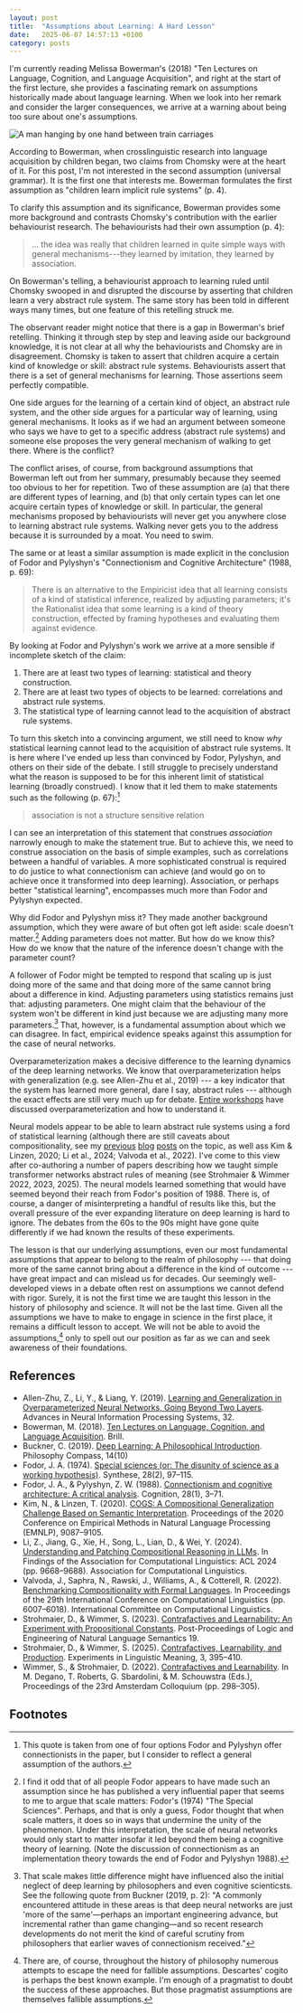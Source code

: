```yaml
---
layout: post
title:  "Assumptions about Learning: A Hard Lesson"
date:   2025-06-07 14:57:13 +0100
category: posts
---
```


I'm currently reading Melissa Bowerman's (2018) "Ten Lectures on Language, Cognition, and Language Acquisition", and right at the start of the first lecture, she provides a fascinating remark on assumptions historically made about language learning. When we look into her remark and consider the larger consequences, we arrive at a warning about being too sure about one's assumptions.

![A man hanging by one hand between train carriages](/assets/images/hanging-one-hand.jpg)

According to Bowerman, when crosslinguistic research into language acquisition by children began, two claims from Chomsky were at the heart of it. For this post, I'm not interested in the second assumption (universal grammar). It is the first one that interests me. Bowerman formulates the first assumption as "children learn implicit rule systems" (p. 4).

To clarify this assumption and its significance, Bowerman provides some more background and contrasts Chomsky's contribution with the earlier behaviourist research. The behaviourists had their own assumption (p. 4):

> ... the idea was really that children learned in quite simple ways with general mechanisms---they learned by imitation, they learned by association.

On Bowerman's telling, a behaviourist approach to learning ruled until Chomsky swooped in and disrupted the discourse by asserting that children learn a very abstract rule system. The same story has been told in different ways many times, but one feature of this retelling struck me.

The observant reader might notice that there is a gap in Bowerman's brief retelling. Thinking it through step by step and leaving aside our background knowledge, it is not clear at all why the behaviourists and Chomsky are in disagreement. Chomsky is taken to assert that children acquire a certain kind of knowledge or skill: abstract rule systems. Behaviourists assert that there is a set of general mechanisms for learning. Those assertions seem perfectly compatible.

One side argues for the learning of a certain kind of object, an abstract rule system, and the other side argues for a particular way of learning, using general mechanisms. It looks as if we had an argument between someone who says we have to get to a specific address (abstract rule systems) and someone else proposes the very general mechanism of walking to get there. Where is the conflict?

The conflict arises, of course, from background assumptions that Bowerman left out from her summary, presumably because they seemed too obvious to her for repetition. Two of these assumption are (a) that there are different types of learning, and (b) that only certain types can let one acquire certain types of knowledge or skill. In particular, the general mechanisms proposed by behaviourists will never get you anywhere close to learning abstract rule systems. Walking never gets you to the address because it is surrounded by a moat. You need to swim.

The same or at least a similar assumption is made explicit in the conclusion of Fodor and Pylyshyn's "Connectionism and Cognitive Architecture" (1988, p. 69):

> There is an alternative to the Empiricist idea that all learning consists of a kind of statistical inference, realized by adjusting parameters; it's the Rationalist idea that some learning is a kind of theory construction, effected by framing hypotheses and evaluating them against evidence.

By looking at Fodor and Pylyshyn's work we arrive at a more sensible if incomplete sketch of the claim:

1. There are at least two types of learning: statistical and theory construction.
2. There are at least two types of objects to be learned: correlations and abstract rule systems.
3. The statistical type of learning cannot lead to the acquisition of abstract rule systems.

To turn this sketch into a convincing argument, we still need to know _why_ statistical learning cannot lead to the acquisition of abstract rule systems. It is here where I've ended up less than convinced by Fodor, Pylyshyn, and others on their side of the debate. I still struggle to precisely understand what the reason is supposed to be for this inherent limit of statistical learning (broadly construed). I know that it led them to make statements such as the following (p. 67):[^1]
> association is not a structure sensitive relation

I can see an interpretation of this statement that construes _association_ narrowly enough to make the statement true. But to achieve this, we need to construe association on the basis of simple examples, such as correlations between a handful of variables. A more sophisticated construal is required to do justice to what connectionism can achieve (and would go on to achieve once it transformed into deep learning). Association, or perhaps better "statistical learning", encompasses much more than Fodor and Pylyshyn expected.

Why did Fodor and Pylyshyn miss it? They made another background assumption, which they were aware of but often got left aside: scale doesn't matter.[^2] Adding parameters does not matter. But how do we know this? How do we know that the nature of the inference doesn't change with the parameter count?

A follower of Fodor might be tempted to respond that scaling up is just doing more of the same and that doing more of the same cannot bring about a difference in kind. Adjusting parameters using statistics remains just that: adjusting parameters. One might claim that the behaviour of the system won't be different in kind just because we are adjusting many more parameters.[^3] That, however, is a fundamental assumption about which we can disagree.  In fact, empirical evidence speaks against this assumption for the case of neural networks.

Overparameterization makes a decisive difference to the learning dynamics of the deep learning networks. We know that overparameterization helps with generalization (e.g. see Allen-Zhu et al., 2019) --- a key indicator that the system has learned more general, dare I say, abstract rules --- although the exact effects are still very much up for debate. [Entire workshops](https://sites.google.com/view/icml2021oppo) have discussed overparameterization and how to understand it.

Neural models appear to be able to learn abstract rule systems using a ford of statistical learning (although there are still caveats about compositionality, see my [previous](https://dstrohmaier.com/transformer-speculations/) [blog](https://dstrohmaier.com/compositionality-a-paper/) [posts](https://dstrohmaier.com/compositionality-word-meaning/) on the topic, as well ass Kim & Linzen, 2020; Li et al., 2024; Valvoda et al., 2022). I've come to this view after co-authoring a number of papers describing how  we taught simple transformer networks abstract rules of meaning (see Strohmaier & Wimmer 2022, 2023, 2025). The neural models learned something that would have seemed beyond their reach from Fodor's position of 1988. There is, of course,  a danger of misinterpreting a handful of results like this, but the overall pressure of the ever expanding literature on deep learning is hard to ignore. The debates from the 60s to the 90s might have gone quite differently if we had known the results of these experiments.

The lesson is that our underlying assumptions, even our most fundamental assumptions that appear to belong to the realm of philosophy --- that doing more of the same cannot bring about a difference in the kind of outcome --- have great impact and can mislead us for decades. Our seemingly well-developed views in a debate often rest on assumptions we cannot defend with rigor. Surely, it is not the first time we are taught this lesson in the history of philosophy and science. It will not be the last time. Given all the assumptions we have to make to engage in science in the first place, it remains a difficult lesson to accept. We will not be able to avoid the assumptions,[^4] only to spell out our position as far as we can and seek awareness of their foundations.

## References

- Allen-Zhu, Z., Li, Y., & Liang, Y. (2019). [Learning and Generalization in Overparameterized Neural Networks, Going Beyond Two Layers](https://proceedings.neurips.cc/paper_files/paper/2019/hash/62dad6e273d32235ae02b7d321578ee8-Abstract.html). Advances in Neural Information Processing Systems, 32.
- Bowerman, M. (2018). [Ten Lectures on Language, Cognition, and Language Acquisition]( https://brill.com/display/title/35672). Brill.
- Buckner, C. (2019). [Deep Learning: A Philosophical Introduction](https://doi.org/10.1111/phc3.12625). Philosophy Compass, 14(10)
- Fodor, J. A. (1974). [Special sciences (or: The disunity of science as a working hypothesis)](https://doi.org/10.1007/BF00485230). Synthese, 28(2), 97–115.
- Fodor, J. A., & Pylyshyn, Z. W. (1988). [Connectionism and cognitive architecture: A critical analysis](https://doi.org/10.1016/0010-0277(88)90031-5). Cognition, 28(1), 3–71.
- Kim, N., & Linzen, T. (2020). [COGS: A Compositional Generalization Challenge Based on Semantic Interpretation]( https://doi.org/10.18653/v1/2020.emnlp-main.731). Proceedings of the 2020 Conference on Empirical Methods in Natural Language Processing (EMNLP), 9087–9105.
- Li, Z., Jiang, G., Xie, H., Song, L., Lian, D., & Wei, Y. (2024). [Understanding and Patching Compositional Reasoning in LLMs]( https://doi.org/10.18653/v1/2024.findings-acl.576). In Findings of the Association for Computational Linguistics: ACL 2024 (pp. 9668–9688). Association for Computational Linguistics.
- Valvoda, J., Saphra, N., Rawski, J., Williams, A., & Cotterell, R. (2022). [Benchmarking Compositionality with Formal Languages]( https://aclanthology.org/2022.coling-1.525). In Proceedings of the 29th International Conference on Computational Linguistics (pp. 6007–6018). International Committee on Computational Linguistics.
- Strohmaier, D., & Wimmer, S. (2023). [Contrafactives and Learnability: An Experiment with Propositional Constants](https://philpapers.org/rec/STRCAL-7). Post-Proceedings of Logic and Engineering of Natural Language Semantics 19.
- Strohmaier, D., & Wimmer, S. (2025). [Contrafactives, Learnability, and Production](https://philpapers.org/rec/STRCLA-3). Experiments in Linguistic Meaning, 3, 395–410.
- Wimmer, S., & Strohmaier, D. (2022). [Contrafactives and Learnability](https://philarchive.org/rec/STRCAL-6). In M. Degano, T. Roberts, G. Sbardolini, & M. Schouwstra (Eds.), Proceedings of the 23rd Amsterdam Colloquium (pp. 298–305).


## Footnotes

[^1]: This quote is taken from one of four options Fodor and Pylyshyn offer connectionists in the paper, but I consider to reflect a general assumption of the authors.

[^2]: I find it odd that of all people Fodor appears to have made such an assumption since he has published a very influential paper that seems to me to argue that scale matters: Fodor's (1974) "The Special Sciences". Perhaps, and that is only a guess, Fodor thought that when scale matters, it does so in ways that undermine the unity of the phenomenon. Under this interpretation, the scale of neural networks would only start to matter insofar it led beyond them being a cognitive theory of learning. (Note the discussion of connectionism as an implementation theory towards the end of Fodor and Pylyshyn 1988).

[^3]: That scale makes little difference might have influenced also the initial neglect of deep learning by philosophers and even cognitive scienticsts. See the following quote from Buckner (2019, p. 2): "A commonly encountered attitude in these areas is that deep neural networks are just 'more of the same'—perhaps an important engineering advance, but incremental rather than game changing—and so recent research developments do not merit the kind of careful scrutiny from philosophers that earlier waves of connectionism received."

[^4]: There are, of course, throughout the history of philosophy numerous attempts to escape the need for fallible assumptions. Descartes' cogito is perhaps the best known example. I'm enough of a pragmatist to doubt the success of these approaches. But those pragmatist assumptions are themselves fallible assumptions.

<!--  LocalWords:  Bowerman crosslinguistic Pylyshyn doesn ve
 -->
